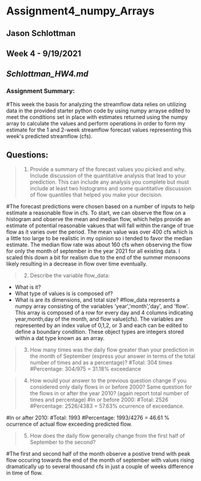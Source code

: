 # **Assignment4_numpy_Arrays**
## **Jason Schlottman**
## Week 4 - 9/19/2021
## *Schlottman_HW4.md*

### Assignment Summary:
#This week the basis for analyzing the streamflow data relies on utilizing data in the provided starter python code by using numpy arrayse edited to meet the conditions set in place with estimates returned using the numpy array to calculate the values and perform  operations in order to form my estimate for the 1 and 2-week streamflow forecast values representing this week's  predicted streamflow (cfs).

## Questions:
> 1. Provide a summary of the forecast values you picked and why. Include discussion of the quantitative analysis that lead to your prediction. This can include any analysis you complete but must include at least two histograms and some quantitative discussion of flow quantiles that helped you make your decision.

 #The forecast predictions were chosen based on a number of inputs to help estimate a reasonable flow in cfs. To start, we can observe the flow on a histogram and observe the mean and median flow, which helps provide an estimate of potential reasonable vakues that will fall within the range of true flow as it varies over the period. The mean value was over 400 cfs which is a little too large to be realistic in my opinion so i tended to favor the median estimate. The median flow rate was about 160 cfs when observing the flow for only the month of september in the year 2021 for all existing data. I scaled this down a bit for realism due to the end of the summer monsoons likely resulting in a decrease in flow over time eventually.  

> 2. Describe the variable flow_data:
  - What is it?
  - What type of values is is composed of?
  - What is are its dimensions, and total size?
#flow_data represents a numpy array consisting of the variables 'year','month','day', and 'flow'. This array is composed of a row for every day and 4 columns indicating year,month,day of the month, and flow value(cfs). The variables are represented by an index value of 0,1,2, or 3 and each can be edited to define a boundary condition. These object types are integers stored within a dat type known as an array.

> 3. How many times was the daily flow greater than your prediction in the month of September (express your answer in terms of the total number of times and as a percentage)?
#Total: 304 times
#Percentage: 304/975 = 31.18% exceedance

> 4. How would your answer to the previous question change if you considered only daily flows in or before 2000? Same question for the flows in or after the year 2010? (again report total number of times and percentage)
#In or before 2000:
#Total: 2526
#Percentage: 2526/4383 = 57.63% ocurrence of exceedance.  

#In or after 2010:
#Total: 1993
#Percentage: 1993/4276 = 46.61 % ocurrence of actual flow exceeding predicted flow.   
> 5. How does the daily flow generally change from the first half of September to the second?

#The first and second half of the month observe a postive trend with peak flow occuring towards the end of the month of september with values rising dramatically up to several thousand cfs in just a couple of weeks difference in time of flow.
